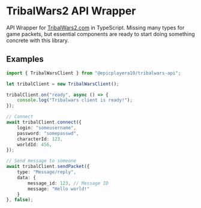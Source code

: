 # TribalWars2 API Wrapper
API Wrapper for [TribalWars2.com](https://tribalwars2.com) in TypeScript. Missing many types for game packets, but essential components are ready to start doing something concrete with this library.

## Examples
```ts
import { TribalWarsClient } from "@epicplayera10/tribalwars-api";

let tribalClient = new TribalWarsClient();

tribalClient.on("ready", async () => {
    console.log("Tribalwars client is ready!");
});

// Connect
await tribalClient.connect({
    login: "someusername",
    password: "somepasswd",
    characterId: 123,
    worldId: 456,
});

// Send message to someone
await tribalClient.sendPacket({
    type: "Message/reply",
    data: {
        message_id: 123, // Message ID
        message: "Hello world!"
    }
}, false);
```
